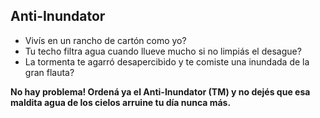 ## Anti-Inundator

- Vivís en un rancho de cartón como yo?
- Tu techo filtra agua cuando llueve mucho si no limpiás el desague?
- La tormenta te agarró desapercibido y te comiste una inundada de la gran flauta?

**No hay problema! Ordená ya el __Anti-Inundator (TM)__ y no dejés que esa maldita agua de los cielos arruine tu día nunca más.**